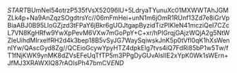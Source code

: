 $START$BUmNel54otrzP535fVsX52096lU+5LdryaTYunuXc01MXWWTAhJGMZLk4p+Na9AnZqzSOgdtrsYc//06mFmHei+unN1m6jOmR1RUnf13Zd7e8iGrVpBiaABJ0B95LloGZjzd3tFPaY6jBkr6gUOJtgapByzidTizPIKleN41mcziQeI7CZcL7VN8KgHRfw9YwXpPevM6VXw7mGoPpY+C+xr/hPIGrqjGAjzWQjA2g5NtWZleUihdMIrxelfRH2d4k3bep18B5vSyJG7WaySqiwskJnK5p0tVfl0qK1hXsWennlYw/QAscGyd8Zg//QCEioGcywYpyHTZ4dpkElg7tvs4iQ7FdRi85bP1w5Tw/fT1fNjKWK9ynMK8dZVsEFeUqTfTP5m3PPgDyGUvAlsIIE2xYpK0Wk1sWErn+JfMJ3XRAWXIQ87rAOIsPh47bmCV$END$